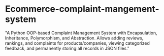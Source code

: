 # Ecommerce-complaint-mangement-system
"A Python OOP-based Complaint Management System with Encapsulation, Inheritance, Polymorphism, and Abstraction. Allows adding reviews, rankings, and complaints for products/companies, viewing categorized feedback, and permanently storing all records in JSON files."
